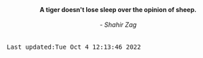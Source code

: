 
<div align="center"><b><span>A tiger doesn't lose sleep over the opinion of sheep.</span></b><br><br><i> - Shahir Zag</i></div>
<br><br><kbd>Last updated:Tue Oct  4 12:13:46 2022</kbd>